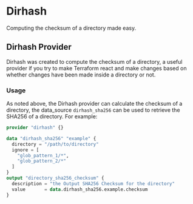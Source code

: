 # Dirhash
Computing the checksum of a directory made easy.

## Dirhash Provider
Dirhash was created to compute the checksum of a directory, 
a useful provider if you try to make Terraform react and make changes 
based on whether changes have been made inside a directory or not.


### Usage
As noted above, the Dirhash provider can calculate the checksum of a directory, 
the data_source `dirhash_sha256` can be used to retrieve the SHA256 of a directory.
For example:
```terraform
provider "dirhash" {}
```
```terraform
data "dirhash_sha256" "example" {
  directory = "/path/to/directory"
  ignore = [
    "glob_pattern_1/*",
    "glob_pattern_2/*"
  ]
}
output "directory_sha256_checksum" {
  description = "the Output SHA256 Checksum for the directory"
  value       = data.dirhash_sha256.example.checksum
}
```
